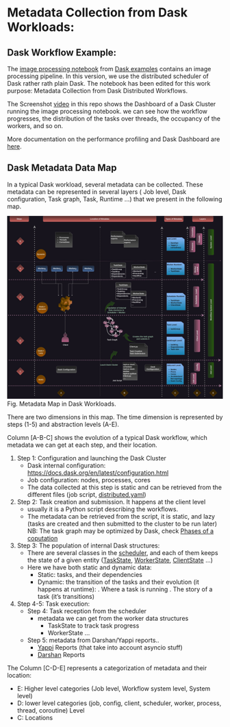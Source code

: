 # Metadata Collection from Dask Workloads: 

## Dask Workflow Example:
The [image processing notebook](Notebooks/image-processing.ipynb) from [Dask examples](https://github.com/dask/dask-examples/) contains an image processing pipeline. In this version, we use the distributed scheduler of Dask rather rath plain Dask. The notebook has been edited for this work purpose: Metadata Collection from Dask Distributed Workflows. 

The Screenshot [video](Media/Dashboard.webm) in this repo shows the Dashboard of a Dask Cluster running the image processing notebook. we can see how the workflow progresses, the distribution of the tasks over threads, the occupancy of the workers, and so on. 

More documentation on the performance profiling and Dask Dashboard are [here](https://docs.dask.org/en/stable/debugging-performance.html).

## Dask Metadata Data Map
In a typical Dask workload, several metadata can be collected. These metadata can be represented in several layers ( Job level, Dask configuration, Task graph, Task, Runtime …) 
that we present in the following map. 

![Dask Metadata Map](Media/metadata.jpg)
Fig. Metadata Map in Dask Workloads. 


There are two dimensions in this map. The time dimension is represented by steps (1-5) and abstraction levels (A-E).

Column [A-B-C] shows the evolution of a typical Dask workflow, which metadata we can get at each step, and their location.
1. Step 1: Configuration and launching the Dask Cluster
    - Dask internal configuration: https://docs.dask.org/en/latest/configuration.html
    - Job configuration: nodes, processes, cores
    - The data collected at this step is static and can be retrieved from the different files (job script, [distributed.yaml](https://docs.dask.org/en/latest/configuration.html))
2. Step 2: Task creation and submission. It happens at the client level
    - usually it is a Python script describing the workflows.
    - The metadata can be retrieved from the script, it is static, and lazy (tasks are created and then submitted to the cluster to be run later) 
NB: The task graph may be optimized by Dask, check [Phases of a coputation](https://docs.dask.org/en/latest/phases-of-computation.html)
3. Step 3: The population of internal Dask structures:
    - There are several classes in the [scheduler](https://distributed.dask.org/en/stable/scheduling-state.html), and each of them keeps the state of a given entity ([TaskState](https://distributed.dask.org/en/stable/scheduling-state.html#task-state), [WorkerState](https://distributed.dask.org/en/stable/scheduling-state.html#worker-state), [ClientState](https://distributed.dask.org/en/stable/scheduling-state.html#client-state) …)
    - Here we have both static and dynamic data: 
        * Static: tasks, and their dependencies 
        * Dynamic: the transition of the tasks and their evolution (it happens at runtime):
            . Where a task is running 
            . The story of a task (it’s transitions) 
4. Step 4-5: Task execution:
    - Step 4: Task reception from the scheduler 
        - metadata we can get from the worker data structures 
            * TaskState to track task progress 
            * WorkerState …
   - Step 5: metadata from Darshan/Yappi  reports..
        - [Yappi](https://github.com/sumerc/yappi) Reports (that take into account asyncio stuff)
        - [Darshan](https://www.mcs.anl.gov/research/projects/darshan/) Reports


The Column [C-D-E] represents a categorization of metadata and their location:
  + E: Higher level categories (Job level, Workflow system level, System level)
  + D: lower level categories (job, config, client, scheduler, worker, process, thread, coroutine) Level
  + C: Locations
